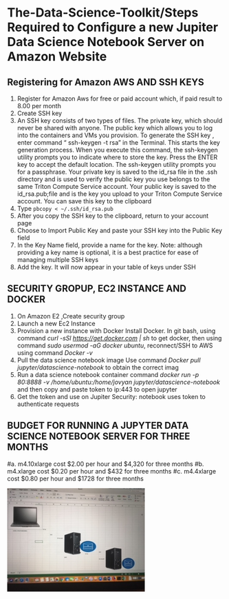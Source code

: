 # The-Data-Science-Toolkit/Steps Required to Configure a new Jupiter Data Science Notebook Server on Amazon Website

## Registering for Amazon AWS AND SSH KEYS
1.	Register for Amazon Aws for free or paid account which, if paid result to 8.00 per month
2.  Create SSH key 
3. An SSH key consists of two types of files. The private key, which should never be shared with anyone. The public key which allows you to log into the containers and VMs you provision. 
To generate the SSH key , enter command “ ssh-keygen -t rsa” in the Terminal. This starts the key generation process. When you execute this command, the ssh-keygen utility prompts you to indicate where to store the key.
Press the ENTER key to accept the default location. The ssh-keygen utility prompts you for a passphrase.
Your private key is saved to the id_rsa file in the .ssh directory and is used to verify the public key you use belongs to the same Triton Compute Service account.
Your public key is saved to the id_rsa.pub;file and is the key you upload to your Triton Compute Service account. You can save this key to the clipboard
4. Type `pbcopy < ~/.ssh/id_rsa.pub`
5. After you copy the SSH key to the clipboard, return to your account page
6. Choose to Import Public Key and paste your SSH key into the Public Key field
7. In the Key Name field, provide a name for the key. Note: although providing a key name is optional, it is a best practice for ease of managing multiple SSH keys
8. Add the key. It will now appear in your table of keys under SSH

## SECURITY GROPUP, EC2 INSTANCE AND DOCKER
1. On Amazon E2 ,Create security group
2. Launch a new Ec2 Instance
3. Provision a new instance with Docker 
Install Docker. In git bash, using command *curl -sSl https://get.docker.com | sh* to get docker, then using 
 command *sudo usermod -aG docker ubuntu*, reconnect/SSH to AWS using command *Docker -v*
4. Pull the data science notebook image
Use command *Docker pull jupyter/datascience-notebook* to obtain the correct imag
5. Run a data science notebook container
command *docker run -p 80:8888 -v /home/ubuntu:/home/jovyan jupyter/datascience-notebook* and then copy and paste token to ip:443 to open jupyter
6. Get the token and use on Jupiter
Security: notebook uses token to authenticate requests

## BUDGET FOR RUNNING A JUPYTER DATA SCIENCE NOTEBOOK SERVER FOR THREE MONTHS 

#a. m4.10xlarge cost $2.00 per hour and $4,320 for three months 
#b. m4.xlarge cost $0.20 per hour and $432 for three months
#c. m4.4xlarge cost $0.80 per hour and $1728 for three months

![alt text](https://github.com/samson77766/The-Data-Science-Toolkit/blob/master/Data%20science%20toolkit.jpg)
